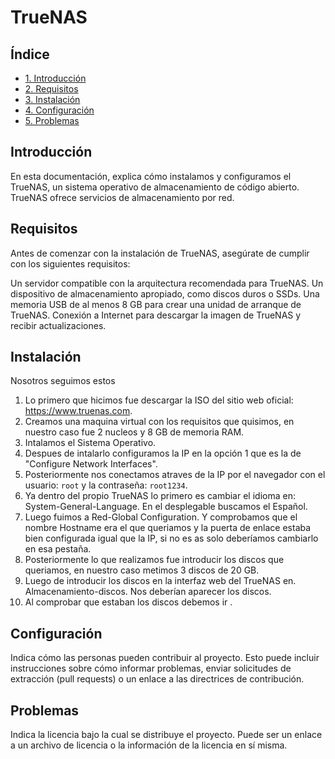 # TrueNAS


## Índice

- [1. Introducción](#introducción)
- [2. Requisitos](#requisitos)
- [3. Instalación](#instalación)
- [4. Configuración](#configuración)
- [5. Problemas](#problemas-conocidos)


## Introducción

En esta documentación, explica cómo instalamos y configuramos el TrueNAS, un sistema operativo de almacenamiento de código abierto. TrueNAS ofrece servicios de almacenamiento por red.

## Requisitos

Antes de comenzar con la instalación de TrueNAS, asegúrate de cumplir con los siguientes requisitos:

Un servidor compatible con la arquitectura recomendada para TrueNAS.
Un dispositivo de almacenamiento apropiado, como discos duros o SSDs.
Una memoria USB de al menos 8 GB para crear una unidad de arranque de TrueNAS.
Conexión a Internet para descargar la imagen de TrueNAS y recibir actualizaciones.


## Instalación

Nosotros seguimos estos 
  1. Lo primero que hicimos fue descargar la ISO del sitio web oficial: https://www.truenas.com.
  2. Creamos una maquina virtual con los requisitos que quisimos, en nuestro caso fue 2 nucleos y 8 GB de memoria RAM.
  3. Intalamos el Sistema Operativo.
  4. Despues de intalarlo configuramos la IP en la opción 1 que es la de "Configure Network Interfaces".
  5. Posteriormente nos conectamos atraves de la IP por el navegador con el usuario: `root` y la contraseña: `root1234`.
  6. Ya dentro del propio TrueNAS lo primero es cambiar el idioma en: System-General-Language. En el desplegable buscamos el Español.
  7. Luego fuimos a Red-Global Configuration. Y comprobamos que el nombre Hostname era el que queriamos y la puerta de enlace estaba bien configurada igual que la IP, si no es as solo deberíamos cambiarlo en esa pestaña.
  8. Posteriormente lo que realizamos fue introducir los discos que queriamos, en nuestro caso metimos 3 discos de 20 GB.
  9. Luego de introducir los discos en la interfaz web del TrueNAS en. Almacenamiento-discos. Nos deberían aparecer los discos.
  11. Al comprobar que estaban los discos debemos ir .


## Configuración

Indica cómo las personas pueden contribuir al proyecto. Esto puede incluir instrucciones sobre cómo informar problemas, enviar solicitudes de extracción (pull requests) o un enlace a las directrices de contribución.

## Problemas

Indica la licencia bajo la cual se distribuye el proyecto. Puede ser un enlace a un archivo de licencia o la información de la licencia en sí misma.
